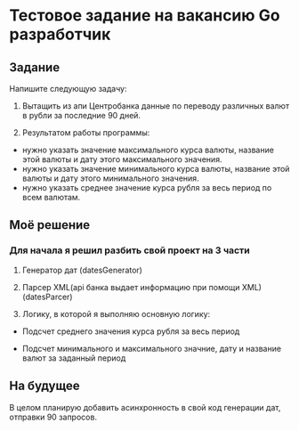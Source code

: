 # Тестовое задание на вакансию Go разработчик

## Задание

Напишите следующую задачу:

1. Вытащить из апи Центробанка данные по переводу различных валют в рубли за последние 90 дней.

2. Результатом работы программы:

- нужно указать значение максимального курса валюты, название этой валюты и дату этого максимального значения.
- нужно указать значение минимального курса валюты, название этой валюты и дату этого минимального значения.
- нужно указать среднее значение курса рубля за весь период по всем валютам.

## Моё решение

### Для начала я решил разбить свой проект на 3 части

1. Генератор дат (datesGenerator)

2. Парсер XML(api банка выдает информацию при помощи XML)(datesParcer)

3. Логику, в которой я выполняю основную логику:

- Подсчет среднего значения курса рубля за весь период

- Подсчет минимального и максимального значние, дату и название валют за заданный период

## На будущее

В целом планирую добавить асинхронность в свой код генерации дат, отправки 90 запросов.
